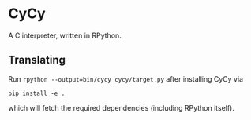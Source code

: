 # CyCy

A C interpreter, written in RPython.

Translating
-----------

Run `rpython --output=bin/cycy cycy/target.py` after installing CyCy via

    pip install -e .

which will fetch the required dependencies (including RPython itself).

